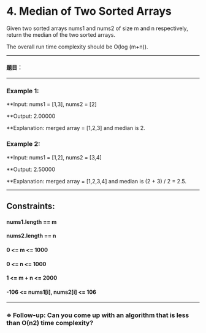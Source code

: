 # 4. Median of Two Sorted Arrays


Given two sorted arrays nums1 and nums2 of size m and n respectively, return the median of the two sorted arrays.

The overall run time complexity should be O(log (m+n)).

***
#### 題目：
 
***

### Example 1:

**Input: nums1 = [1,3], nums2 = [2]

**Output: 2.00000

**Explanation: merged array = [1,2,3] and median is 2.

### Example 2:

**Input: nums1 = [1,2], nums2 = [3,4]

**Output: 2.50000

**Explanation: merged array = [1,2,3,4] and median is (2 + 3) / 2 = 2.5.

***

## Constraints:

#### nums1.length == m

#### nums2.length == n

#### 0 <= m <= 1000

#### 0 <= n <= 1000

#### 1 <= m + n <= 2000

#### -106 <= nums1[i], nums2[i] <= 106
 
 ***

### ※ Follow-up: Can you come up with an algorithm that is less than O(n2) time complexity?
